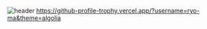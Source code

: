 ![header](https://capsule-render.vercel.app/api?type=waving&text=Hello&color=auto)
https://github-profile-trophy.vercel.app/?username=ryo-ma&theme=algolia
